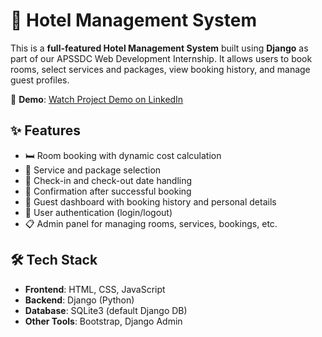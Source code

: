 # 🏨 Hotel Management System

This is a **full-featured Hotel Management System** built using **Django** as part of our APSSDC Web Development Internship. It allows users to book rooms, select services and packages, view booking history, and manage guest profiles.

🔗 **Demo**: [Watch Project Demo on LinkedIn](https://www.linkedin.com/posts/yagnatha-konikineni-75b2a8287_django-webdevelopment-internship-activity-7352972279070253057-S3oM)

## ✨ Features

- 🛏️ Room booking with dynamic cost calculation
- 🧾 Service and package selection
- 📅 Check-in and check-out date handling
- 📧 Confirmation after successful booking
- 👤 Guest dashboard with booking history and personal details
- 🔐 User authentication (login/logout)
- 📋 Admin panel for managing rooms, services, bookings, etc.

## 🛠️ Tech Stack

- **Frontend**: HTML, CSS, JavaScript
- **Backend**: Django (Python)
- **Database**: SQLite3 (default Django DB)
- **Other Tools**: Bootstrap, Django Admin
